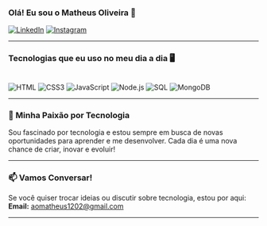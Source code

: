 ### Olá! Eu sou o Matheus Oliveira 👋

[![LinkedIn](https://img.shields.io/badge/LinkedIn-0077B5?style=for-the-badge&logo=linkedin&logoColor=white)](https://www.linkedin.com/in/matheus-oliveira-53b747302?utm_source=share&utm_campaign=share_via&utm_content=profile&utm_medium=ios_app)
[![Instagram](https://img.shields.io/badge/Instagram-E4405F?style=for-the-badge&logo=instagram&logoColor=white)](https://www.instagram.com/theusin.o?jlzcnk3NHQ0aHo3&utm_source=qr)

---

### Tecnologias que eu uso no meu dia a dia 🖥️

<div style="display: inline_block"><br/>
  <img alt="HTML" src="https://img.shields.io/badge/HTML5-E34F26?style=for-the-badge&logo=html5&logoColor=white">
  <img alt="CSS3" src="https://img.shields.io/badge/CSS3-1572B6?style=for-the-badge&logo=css3&logoColor=white">
  <img alt="JavaScript" src="https://img.shields.io/badge/JavaScript-F7DF1E?style=for-the-badge&logo=javascript&logoColor=black">
  <img alt="Node.js" src="https://img.shields.io/badge/Node.js-43853D?style=for-the-badge&logo=node.js&logoColor=white">
  <img alt="SQL" src="https://img.shields.io/badge/SQL-4479A1?style=for-the-badge&logo=postgresql&logoColor=white">
  <img alt="MongoDB" src="https://img.shields.io/badge/MongoDB-47A248?style=for-the-badge&logo=mongodb&logoColor=white">
</div>

---

### 🌟 Minha Paixão por Tecnologia

Sou fascinado por tecnologia e estou sempre em busca de novas oportunidades para aprender e me desenvolver. Cada dia é uma nova chance de criar, inovar e evoluir!

---

### 📫 Vamos Conversar!

Se você quiser trocar ideias ou discutir sobre tecnologia, estou por aqui:  
**Email:** [aomatheus1202@gmail.com](mailto:aomatheus1202@gmail.com)

---
